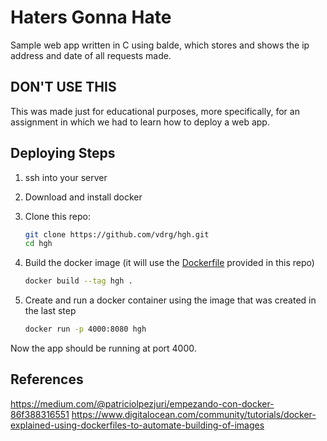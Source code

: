 # Haters Gonna Hate
Sample web app written in C using balde, which stores and shows the ip address and date of all requests made.

## DON'T USE THIS

This was made just for educational purposes, more specifically, for an assignment in which we had to learn how to deploy a web app.

## Deploying Steps

1. ssh into your server
2. Download and install docker
3. Clone this repo:

    ```sh
    git clone https://github.com/vdrg/hgh.git
    cd hgh
    ```

4. Build the docker image (it will use the [Dockerfile](./Dockerfile) provided in this repo)

    ```sh
    docker build --tag hgh .
    ```

5. Create and run a docker container using the image that was created in the last step

    ```sh
    docker run -p 4000:8080 hgh
    ```

Now the app should be running at port 4000.

## References

https://medium.com/@patriciolpezjuri/empezando-con-docker-86f388316551
https://www.digitalocean.com/community/tutorials/docker-explained-using-dockerfiles-to-automate-building-of-images
